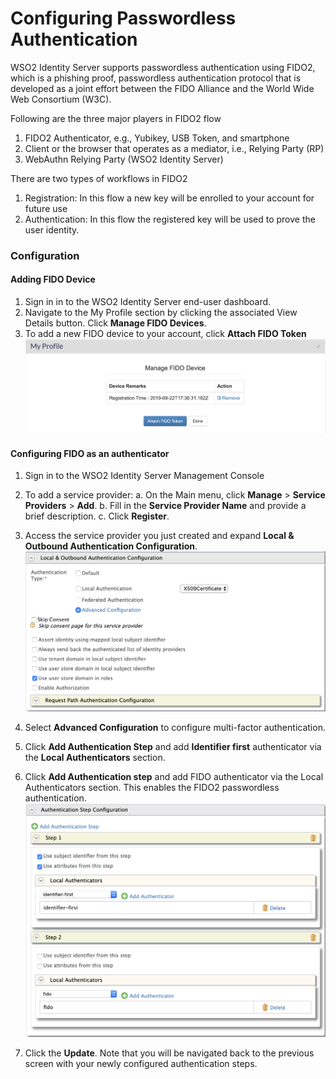  # Configuring Passwordless Authentication
 WSO2 Identity Server supports passwordless authentication using FIDO2, which is a phishing proof, passwordless authentication protocol that is developed as a joint effort between the FIDO Alliance and the World Wide Web Consortium (W3C).
 
 Following are the three major players in FIDO2 flow
 1. FIDO2 Authenticator, e.g., Yubikey, USB Token, and smartphone
 2. Client or the browser that operates as a mediator, i.e., Relying Party (RP)
 3. WebAuthn Relying Party (WSO2 Identity Server)
 
 There are two types of workflows in FIDO2 
 1. Registration: In this flow a new key will be enrolled to your account for future use 
 2. Authentication: In this flow the registered key will be used to prove the user identity.
 ### Configuration
 #### Adding FIDO Device
 1. Sign in in to the WSO2 Identity Server end-user dashboard.
 2. Navigate to the My Profile section by clicking the associated View Details button.
 Click **Manage FIDO Devices**.
 3. To add a new FIDO device to your account, click **Attach FIDO Token**
 ![local-and-outbound-config](../assets/img/connectors/manage-fido-devices.png)
 
 #### Configuring FIDO as an authenticator
 1. Sign in to the WSO2 Identity Server Management Console
 2. To add a service provider:
 a. On the Main menu, click **Manage** > **Service Providers** > **Add**.
 b. Fill in the **Service Provider Name** and provide a brief description. 
 c. Click **Register**.
 3. Access the service provider you just created and expand **Local & Outbound Authentication Configuration**.
 ![local-and-outbound-config](../assets/img/connectors/local-outbound-authentication-configuration.png)
 
 4. Select **Advanced Configuration** to configure multi-factor authentication.
 5. Click **Add Authentication Step** and add **Identifier first** authenticator via the **Local Authenticators** section.
 
 6. Click **Add Authentication step** and add FIDO authenticator via  the Local Authenticators section. This enables the FIDO2 passwordless authentication.
 ![local-and-outbound-config](../assets/img/connectors/authentication-step-configuration.png)
 
 7. Click the **Update**. Note that you will be navigated back to the previous screen with your newly configured authentication steps.
 
 
 
 
 
 
 
 
 
 
 
 
 
 
 
 
 
 
 
  
 
   